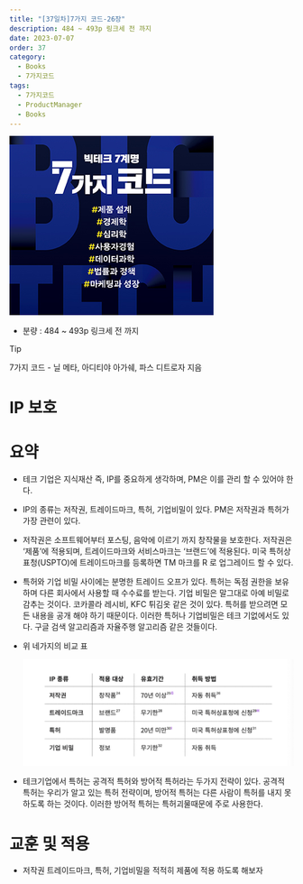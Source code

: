 ```yaml
---
title: "[37일차]7가지 코드-26장"
description: 484 ~ 493p 링크세 전 까지
date: 2023-07-07
order: 37
category:
  - Books
  - 7가지코드
tags:
  - 7가지코드
  - ProductManager
  - Books
---
```

![표지](./7code_img/Untitled.png)
- 분량 : 484 ~ 493p 링크세 전 까지

>[!tip]
>7가지 코드 - 닐 메타, 아디티야 아가쉐, 파스 디트로자 지음


# IP 보호

# 요약

- 테크 기업은 지식재산 즉, IP를 중요하게 생각하며, PM은 이를 관리 할 수 있어야 한다.
- IP의 종류는 저작권, 트레이드마크, 특허, 기업비밀이 있다. PM은 저작권과 특허가 가장 관련이 있다.
- 저작권은 소프트웨어부터 포스팅, 음악에 이르기 까지 창작물을 보호한다. 저작권은 ‘제품’에 적용되며, 트레이드마크와 서비스마크는 ‘브랜드’에 적용된다. 미국 특허상표청(USPTO)에 트레이드마크를 등록하면 TM 마크를 R 로 업그레이드 할 수 있다.
- 특허와 기업 비밀 사이에는 분명한 트레이드 오프가 있다. 특허는 독점 권한을 보유하며 다른 회사에서 사용할 때 수수료를 받는다. 기업 비밀은 말그대로 아예 비밀로 감추는 것이다. 코카콜라 레시비, KFC 튀김옷 같은 것이 있다. 특허를 받으려면 모든 내용을 공개 해야 하기 때문이다. 
이러한 특허나 기업비밀은 테크 기없에서도 있다. 구글 검색 알고리즘과 자율주행 알고리즘 같은 것들이다.
- 위 네가지의 비교 표
    
    ![Untitled](./7code_img/image-37/Untitled.png)
    
- 테크기업에서 특허는 공격적 특허와 방어적 특허라는 두가지 전략이 있다. 공격적 특허는 우리가 알고 있는 특허 전략이며, 방어적 특허는 다른 사람이 특허를 내지 못하도록 하는 것이다. 이러한 방어적 특허는 특허괴물때문에 주로 사용한다.

# 교훈 및 적용

- 저작권 트레이드마크, 특허, 기업비밀을 적적히 제품에 적용 하도록 해보자